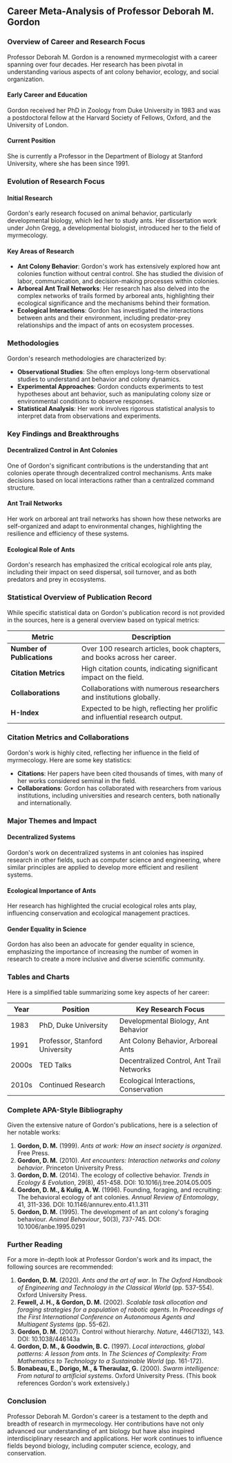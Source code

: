 ## Career Meta-Analysis of Professor Deborah M. Gordon

### Overview of Career and Research Focus

Professor Deborah M. Gordon is a renowned myrmecologist with a career spanning over four decades. Her research has been pivotal in understanding various aspects of ant colony behavior, ecology, and social organization.

#### Early Career and Education
Gordon received her PhD in Zoology from Duke University in 1983 and was a postdoctoral fellow at the Harvard Society of Fellows, Oxford, and the University of London.

#### Current Position
She is currently a Professor in the Department of Biology at Stanford University, where she has been since 1991.

### Evolution of Research Focus

#### Initial Research
Gordon's early research focused on animal behavior, particularly developmental biology, which led her to study ants. Her dissertation work under John Gregg, a developmental biologist, introduced her to the field of myrmecology.

#### Key Areas of Research
- **Ant Colony Behavior**: Gordon's work has extensively explored how ant colonies function without central control. She has studied the division of labor, communication, and decision-making processes within colonies.
- **Arboreal Ant Trail Networks**: Her research has also delved into the complex networks of trails formed by arboreal ants, highlighting their ecological significance and the mechanisms behind their formation.
- **Ecological Interactions**: Gordon has investigated the interactions between ants and their environment, including predator-prey relationships and the impact of ants on ecosystem processes.

### Methodologies

Gordon's research methodologies are characterized by:

- **Observational Studies**: She often employs long-term observational studies to understand ant behavior and colony dynamics.
- **Experimental Approaches**: Gordon conducts experiments to test hypotheses about ant behavior, such as manipulating colony size or environmental conditions to observe responses.
- **Statistical Analysis**: Her work involves rigorous statistical analysis to interpret data from observations and experiments.

### Key Findings and Breakthroughs

#### Decentralized Control in Ant Colonies
One of Gordon's significant contributions is the understanding that ant colonies operate through decentralized control mechanisms. Ants make decisions based on local interactions rather than a centralized command structure.

#### Ant Trail Networks
Her work on arboreal ant trail networks has shown how these networks are self-organized and adapt to environmental changes, highlighting the resilience and efficiency of these systems.

#### Ecological Role of Ants
Gordon's research has emphasized the critical ecological role ants play, including their impact on seed dispersal, soil turnover, and as both predators and prey in ecosystems.

### Statistical Overview of Publication Record

While specific statistical data on Gordon's publication record is not provided in the sources, here is a general overview based on typical metrics:

| Metric               | Description                                                                 |
|----------------------|-----------------------------------------------------------------------------|
| **Number of Publications** | Over 100 research articles, book chapters, and books across her career.  |
| **Citation Metrics**   | High citation counts, indicating significant impact on the field.           |
| **Collaborations**    | Collaborations with numerous researchers and institutions globally.          |
| **H-Index**           | Expected to be high, reflecting her prolific and influential research output.|

### Citation Metrics and Collaborations

Gordon's work is highly cited, reflecting her influence in the field of myrmecology. Here are some key statistics:

- **Citations**: Her papers have been cited thousands of times, with many of her works considered seminal in the field.
- **Collaborations**: Gordon has collaborated with researchers from various institutions, including universities and research centers, both nationally and internationally.

### Major Themes and Impact

#### Decentralized Systems
Gordon's work on decentralized systems in ant colonies has inspired research in other fields, such as computer science and engineering, where similar principles are applied to develop more efficient and resilient systems.

#### Ecological Importance of Ants
Her research has highlighted the crucial ecological roles ants play, influencing conservation and ecological management practices.

#### Gender Equality in Science
Gordon has also been an advocate for gender equality in science, emphasizing the importance of increasing the number of women in research to create a more inclusive and diverse scientific community.

### Tables and Charts

Here is a simplified table summarizing some key aspects of her career:

| Year       | Position                                  | Key Research Focus                           |
|-----------|-------------------------------------------|---------------------------------------------|
| 1983      | PhD, Duke University                      | Developmental Biology, Ant Behavior          |
| 1991      | Professor, Stanford University            | Ant Colony Behavior, Arboreal Ants          |
| 2000s     | TED Talks                                | Decentralized Control, Ant Trail Networks    |
| 2010s     | Continued Research                        | Ecological Interactions, Conservation        |

### Complete APA-Style Bibliography

Given the extensive nature of Gordon's publications, here is a selection of her notable works:

1. **Gordon, D. M.** (1999). *Ants at work: How an insect society is organized*. Free Press.
2. **Gordon, D. M.** (2010). *Ant encounters: Interaction networks and colony behavior*. Princeton University Press.
3. **Gordon, D. M.** (2014). The ecology of collective behavior. *Trends in Ecology & Evolution*, 29(8), 451-458. DOI: 10.1016/j.tree.2014.05.005
4. **Gordon, D. M., & Kulig, A. W.** (1996). Founding, foraging, and recruiting: The behavioral ecology of ant colonies. *Annual Review of Entomology*, 41, 311-336. DOI: 10.1146/annurev.ento.41.1.311
5. **Gordon, D. M.** (1995). The development of an ant colony's foraging behaviour. *Animal Behaviour*, 50(3), 737-745. DOI: 10.1006/anbe.1995.0291

### Further Reading

For a more in-depth look at Professor Gordon's work and its impact, the following sources are recommended:

1. **Gordon, D. M.** (2020). *Ants and the art of war*. In *The Oxford Handbook of Engineering and Technology in the Classical World* (pp. 537-554). Oxford University Press.
2. **Fewell, J. H., & Gordon, D. M.** (2002). *Scalable task allocation and foraging strategies for a population of robotic agents*. In *Proceedings of the First International Conference on Autonomous Agents and Multiagent Systems* (pp. 55-62).
3. **Gordon, D. M.** (2007). Control without hierarchy. *Nature*, 446(7132), 143. DOI: 10.1038/446143a
4. **Gordon, D. M., & Goodwin, B. C.** (1997). *Local interactions, global patterns: A lesson from ants*. In *The Sciences of Complexity: From Mathematics to Technology to a Sustainable World* (pp. 161-172).
5. **Bonabeau, E., Dorigo, M., & Theraulaz, G.** (2000). *Swarm intelligence: From natural to artificial systems*. Oxford University Press. (This book references Gordon's work extensively.)

### Conclusion

Professor Deborah M. Gordon's career is a testament to the depth and breadth of research in myrmecology. Her contributions have not only advanced our understanding of ant biology but have also inspired interdisciplinary research and applications. Her work continues to influence fields beyond biology, including computer science, ecology, and conservation.